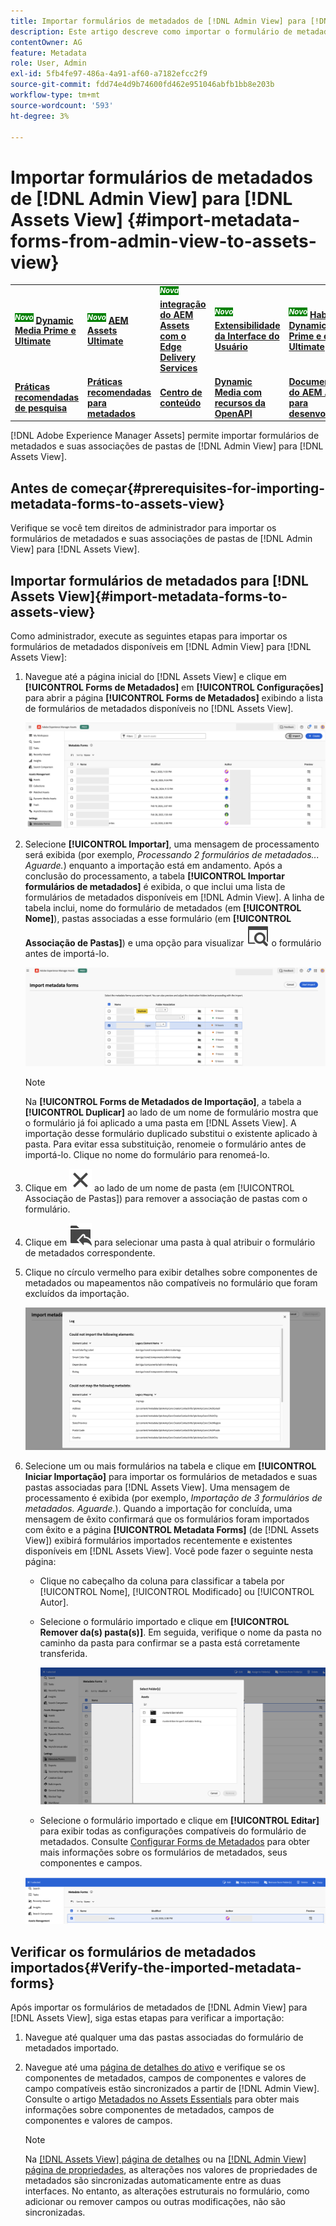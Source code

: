```yaml
---
title: Importar formulários de metadados de [!DNL Admin View] para [!DNL Assets View]
description: Este artigo descreve como importar o formulário de metadados de [!DNL Admin View] para [!DNL Assets View]
contentOwner: AG
feature: Metadata
role: User, Admin
exl-id: 5fb4fe97-486a-4a91-af60-a7182efcc2f9
source-git-commit: fdd74e4d9b74600fd462e951046abfb1bb8e203b
workflow-type: tm+mt
source-wordcount: '593'
ht-degree: 3%

---
```


# Importar formulários de metadados de [!DNL Admin View] para [!DNL Assets View] {#import-metadata-forms-from-admin-view-to-assets-view}

<table>
    <tr>
        <td>
            <sup style= "background-color:#008000; color:#FFFFFF; font-weight:bold"><i>Novo</i></sup> <a href="/help/assets/dynamic-media/dm-prime-ultimate.md"><b>Dynamic Media Prime e Ultimate</b></a>
        </td>
        <td>
            <sup style= "background-color:#008000; color:#FFFFFF; font-weight:bold"><i>Novo</i></sup> <a href="/help/assets/assets-ultimate-overview.md"><b>AEM Assets Ultimate</b></a>
        </td>
        <td>
            <sup style= "background-color:#008000; color:#FFFFFF; font-weight:bold"><i>Nova</i></sup> <a href="/help/assets/integrate-aem-assets-edge-delivery-services.md"><b>integração do AEM Assets com o Edge Delivery Services</b></a>
        </td>
        <td>
            <sup style= "background-color:#008000; color:#FFFFFF; font-weight:bold"><i>Novo</i></sup> <a href="/help/assets/aem-assets-view-ui-extensibility.md"><b>Extensibilidade da Interface do Usuário</b></a>
        </td>
          <td>
            <sup style= "background-color:#008000; color:#FFFFFF; font-weight:bold"><i>Novo</i></sup> <a href="/help/assets/dynamic-media/enable-dynamic-media-prime-and-ultimate.md"><b>Habilitar o Dynamic Media Prime e o Ultimate</b></a>
        </td>
    </tr>
    <tr>
        <td>
            <a href="/help/assets/search-best-practices.md"><b>Práticas recomendadas de pesquisa</b></a>
        </td>
        <td>
            <a href="/help/assets/metadata-best-practices.md"><b>Práticas recomendadas para metadados</b></a>
        </td>
        <td>
            <a href="/help/assets/product-overview.md"><b>Centro de conteúdo</b></a>
        </td>
        <td>
            <a href="/help/assets/dynamic-media-open-apis-overview.md"><b>Dynamic Media com recursos da OpenAPI</b></a>
        </td>
        <td>
            <a href="https://developer.adobe.com/experience-cloud/experience-manager-apis/"><b>Documentação do AEM Assets para desenvolvedores</b></a>
        </td>
    </tr>
</table>

[!DNL Adobe Experience Manager Assets] permite importar formulários de metadados e suas associações de pastas de [!DNL Admin View] para [!DNL Assets View].

## Antes de começar{#prerequisites-for-importing-metadata-forms-to-assets-view}

Verifique se você tem direitos de administrador para importar os formulários de metadados e suas associações de pastas de [!DNL Admin View] para [!DNL Assets View].

## Importar formulários de metadados para [!DNL Assets View]{#import-metadata-forms-to-assets-view}

Como administrador, execute as seguintes etapas para importar os formulários de metadados disponíveis em [!DNL Admin View] para [!DNL Assets View]:

1. Navegue até a página inicial do [!DNL Assets View] e clique em **[!UICONTROL Forms de Metadados]** em **[!UICONTROL Configurações]** para abrir a página **[!UICONTROL Forms de Metadados]** exibindo a lista de formulários de metadados disponíveis no [!DNL Assets View].

   ![página de formulários de metadados](/help/assets/assets/metadata-forms-page.png)

1. Selecione **[!UICONTROL Importar]**, uma mensagem de processamento será exibida (por exemplo, *Processando 2 formulários de metadados... Aguarde.*) enquanto a importação está em andamento. Após a conclusão do processamento, a tabela **[!UICONTROL Importar formulários de metadados]** é exibida, o que inclui uma lista de formulários de metadados disponíveis em [!DNL Admin View]. A linha de tabela inclui, nome do formulário de metadados (em **[!UICONTROL Nome]**), pastas associadas a esse formulário (em **[!UICONTROL Associação de Pastas]**) e uma opção para visualizar ![visualizar](/help/assets/assets/Preview.svg) o formulário antes de importá-lo.

   ![Página Importar Forms de Metadados](/help/assets/assets/import-metadata-forms-page.png)

   >[!NOTE]
   > 
   > Na **[!UICONTROL Forms de Metadados de Importação]**, a tabela a **[!UICONTROL Duplicar]** ao lado de um nome de formulário mostra que o formulário já foi aplicado a uma pasta em [!DNL Assets View]. A importação desse formulário duplicado substitui o existente aplicado à pasta. Para evitar essa substituição, renomeie o formulário antes de importá-lo. Clique no nome do formulário para renomeá-lo.

1. Clique em ![selecionar pasta](/help/assets/assets/x.svg) ao lado de um nome de pasta (em [!UICONTROL Associação de Pastas]) para remover a associação de pastas com o formulário.
1. Clique em ![selecionar pasta](/help/assets/assets/add-to-folder.svg) para selecionar uma pasta à qual atribuir o formulário de metadados correspondente.
1. Clique no círculo vermelho para exibir detalhes sobre componentes de metadados ou mapeamentos não compatíveis no formulário que foram excluídos da importação.

   ![Página Importar Forms de Metadados](/help/assets/assets/unsupported-import-elements.png)

1. Selecione um ou mais formulários na tabela e clique em **[!UICONTROL Iniciar Importação]** para importar os formulários de metadados e suas pastas associadas para [!DNL Assets View]. Uma mensagem de processamento é exibida (por exemplo, *Importação de 3 formulários de metadados. Aguarde.*). Quando a importação for concluída, uma mensagem de êxito confirmará que os formulários foram importados com êxito e a página **[!UICONTROL Metadata Forms]** (de [!DNL Assets View]) exibirá formulários importados recentemente e existentes disponíveis em [!DNL Assets View]. Você pode fazer o seguinte nesta página:

   * Clique no cabeçalho da coluna para classificar a tabela por [!UICONTROL Nome], [!UICONTROL Modificado] ou [!UICONTROL Autor].
   * Selecione o formulário importado e clique em **[!UICONTROL Remover da(s) pasta(s)]**. Em seguida, verifique o nome da pasta no caminho da pasta para confirmar se a pasta está corretamente transferida.

     ![verificar página de formulários de metadados](/help/assets/assets/confirm-ported-folder.png)
   * Selecione o formulário importado e clique em **[!UICONTROL Editar]** para exibir todas as configurações compatíveis do formulário de metadados. Consulte [Configurar Forms de Metadados](https://experienceleague.adobe.com/pt-br/docs/experience-manager-assets-essentials/help/metadata#metadata-forms) para obter mais informações sobre os formulários de metadados, seus componentes e campos.

   ![verificar página de formulários de metadados](/help/assets/assets/verify-metadata-forms-page.png)

## Verificar os formulários de metadados importados{#Verify-the-imported-metadata-forms}

Após importar os formulários de metadados de [!DNL Admin View] para [!DNL Assets View], siga estas etapas para verificar a importação:

1. Navegue até qualquer uma das pastas associadas do formulário de metadados importado.
1. Navegue até uma [página de detalhes do ativo](/help/assets/navigate-assets-view.md#preview-assets) e verifique se os componentes de metadados, campos de componentes e valores de campo compatíveis estão sincronizados a partir de [!DNL Admin View]. Consulte o artigo [Metadados no Assets Essentials](https://experienceleague.adobe.com/pt-br/docs/experience-manager-assets-essentials/help/metadata) para obter mais informações sobre componentes de metadados, campos de componentes e valores de campos.

   >[!NOTE]
   >
   > Na [[!DNL Assets View] página de detalhes](https://experienceleague.adobe.com/pt-br/docs/experience-manager-cloud-service/content/assets/assets-view/metadata-assets-view#metadata-forms) ou na [[!DNL Admin View] página de propriedades](https://experienceleague.adobe.com/pt-br/docs/experience-manager-65/content/assets/administer/metadata-schemas), as alterações nos valores de propriedades de metadados são sincronizadas automaticamente entre as duas interfaces. No entanto, as alterações estruturais no formulário, como adicionar ou remover campos ou outras modificações, não são sincronizadas.
